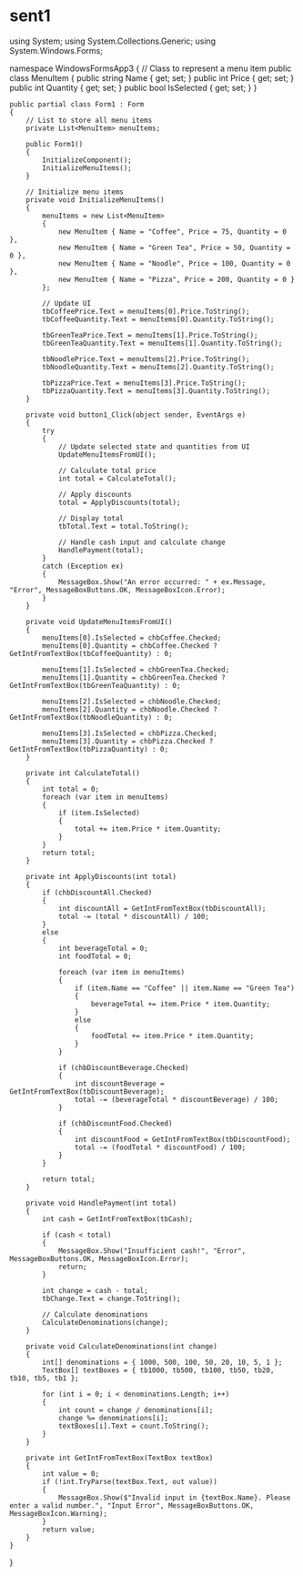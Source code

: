 # sent1
using System;
using System.Collections.Generic;
using System.Windows.Forms;

namespace WindowsFormsApp3
{
    // Class to represent a menu item
    public class MenuItem
    {
        public string Name { get; set; }
        public int Price { get; set; }
        public int Quantity { get; set; }
        public bool IsSelected { get; set; }
    }

    public partial class Form1 : Form
    {
        // List to store all menu items
        private List<MenuItem> menuItems;

        public Form1()
        {
            InitializeComponent();
            InitializeMenuItems();
        }

        // Initialize menu items
        private void InitializeMenuItems()
        {
            menuItems = new List<MenuItem>
            {
                new MenuItem { Name = "Coffee", Price = 75, Quantity = 0 },
                new MenuItem { Name = "Green Tea", Price = 50, Quantity = 0 },
                new MenuItem { Name = "Noodle", Price = 100, Quantity = 0 },
                new MenuItem { Name = "Pizza", Price = 200, Quantity = 0 }
            };

            // Update UI
            tbCoffeePrice.Text = menuItems[0].Price.ToString();
            tbCoffeeQuantity.Text = menuItems[0].Quantity.ToString();

            tbGreenTeaPrice.Text = menuItems[1].Price.ToString();
            tbGreenTeaQuantity.Text = menuItems[1].Quantity.ToString();

            tbNoodlePrice.Text = menuItems[2].Price.ToString();
            tbNoodleQuantity.Text = menuItems[2].Quantity.ToString();

            tbPizzaPrice.Text = menuItems[3].Price.ToString();
            tbPizzaQuantity.Text = menuItems[3].Quantity.ToString();
        }

        private void button1_Click(object sender, EventArgs e)
        {
            try
            {
                // Update selected state and quantities from UI
                UpdateMenuItemsFromUI();

                // Calculate total price
                int total = CalculateTotal();

                // Apply discounts
                total = ApplyDiscounts(total);

                // Display total
                tbTotal.Text = total.ToString();

                // Handle cash input and calculate change
                HandlePayment(total);
            }
            catch (Exception ex)
            {
                MessageBox.Show("An error occurred: " + ex.Message, "Error", MessageBoxButtons.OK, MessageBoxIcon.Error);
            }
        }

        private void UpdateMenuItemsFromUI()
        {
            menuItems[0].IsSelected = chbCoffee.Checked;
            menuItems[0].Quantity = chbCoffee.Checked ? GetIntFromTextBox(tbCoffeeQuantity) : 0;

            menuItems[1].IsSelected = chbGreenTea.Checked;
            menuItems[1].Quantity = chbGreenTea.Checked ? GetIntFromTextBox(tbGreenTeaQuantity) : 0;

            menuItems[2].IsSelected = chbNoodle.Checked;
            menuItems[2].Quantity = chbNoodle.Checked ? GetIntFromTextBox(tbNoodleQuantity) : 0;

            menuItems[3].IsSelected = chbPizza.Checked;
            menuItems[3].Quantity = chbPizza.Checked ? GetIntFromTextBox(tbPizzaQuantity) : 0;
        }

        private int CalculateTotal()
        {
            int total = 0;
            foreach (var item in menuItems)
            {
                if (item.IsSelected)
                {
                    total += item.Price * item.Quantity;
                }
            }
            return total;
        }

        private int ApplyDiscounts(int total)
        {
            if (chbDiscountAll.Checked)
            {
                int discountAll = GetIntFromTextBox(tbDiscountAll);
                total -= (total * discountAll) / 100;
            }
            else
            {
                int beverageTotal = 0;
                int foodTotal = 0;

                foreach (var item in menuItems)
                {
                    if (item.Name == "Coffee" || item.Name == "Green Tea")
                    {
                        beverageTotal += item.Price * item.Quantity;
                    }
                    else
                    {
                        foodTotal += item.Price * item.Quantity;
                    }
                }

                if (chbDiscountBeverage.Checked)
                {
                    int discountBeverage = GetIntFromTextBox(tbDiscountBeverage);
                    total -= (beverageTotal * discountBeverage) / 100;
                }

                if (chbDiscountFood.Checked)
                {
                    int discountFood = GetIntFromTextBox(tbDiscountFood);
                    total -= (foodTotal * discountFood) / 100;
                }
            }

            return total;
        }

        private void HandlePayment(int total)
        {
            int cash = GetIntFromTextBox(tbCash);

            if (cash < total)
            {
                MessageBox.Show("Insufficient cash!", "Error", MessageBoxButtons.OK, MessageBoxIcon.Error);
                return;
            }

            int change = cash - total;
            tbChange.Text = change.ToString();

            // Calculate denominations
            CalculateDenominations(change);
        }

        private void CalculateDenominations(int change)
        {
            int[] denominations = { 1000, 500, 100, 50, 20, 10, 5, 1 };
            TextBox[] textBoxes = { tb1000, tb500, tb100, tb50, tb20, tb10, tb5, tb1 };

            for (int i = 0; i < denominations.Length; i++)
            {
                int count = change / denominations[i];
                change %= denominations[i];
                textBoxes[i].Text = count.ToString();
            }
        }

        private int GetIntFromTextBox(TextBox textBox)
        {
            int value = 0;
            if (!int.TryParse(textBox.Text, out value))
            {
                MessageBox.Show($"Invalid input in {textBox.Name}. Please enter a valid number.", "Input Error", MessageBoxButtons.OK, MessageBoxIcon.Warning);
            }
            return value;
        }
    }
}
